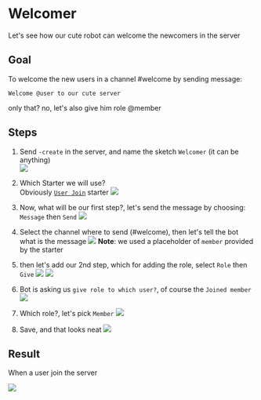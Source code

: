 # Welcomer
Let's see how our cute robot can welcome the newcomers in the server

## Goal
To welcome the new users in a channel #welcome
by sending message:
```
Welcome @user to our cute server
```

only that? no, let's also give him role @member
## Steps
1. Send `-create` in the server, and name the sketch `Welcomer` (it can be anything)\
![](https://i.imgur.com/H9Tpa4p.jpg)

2. Which Starter we will use?\
Obviously [`User Join`](../starters/memberJoin.md) starter 
![](https://i.imgur.com/ebzwUok.jpg)

3. Now, what will be our first step?, let's send the message by choosing: `Message` then `Send`
![](https://i.imgur.com/6f6372z.jpg)

4. Select the channel where to send (#welcome), then let's tell the bot what is the message
![](https://i.imgur.com/1G7MvAj.jpg)
**Note**: we used a placeholder of `member` provided by the starter

5. then let's add our 2nd step, which for adding the role, select `Role` then `Give`
![](https://i.imgur.com/ljKooh1.jpg)
![](https://i.imgur.com/3aKMlPm.jpg)

6. Bot is asking us `give role to which user?`, of course the `Joined member`
![](https://i.imgur.com/MiSXLxu.jpg)

7. Which role?, let's pick `Member`
![](https://i.imgur.com/pechlZI.jpg)

8. Save, and that looks neat
![](https://i.imgur.com/JHpP58b.jpg)

## Result
When a user join the server

![](https://i.imgur.com/VbIS3q0.jpg)